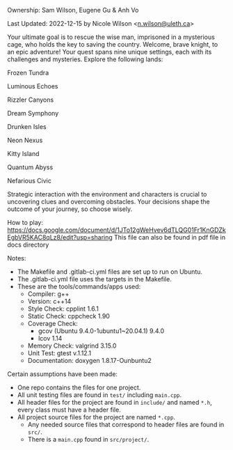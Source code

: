 Ownership: Sam Wilson, Eugene Gu & Anh Vo


Last Updated: 2022-12-15 by Nicole Wilson &lt;n.wilson@uleth.ca&gt;

Your ultimate goal is to rescue the wise man, imprisoned in a mysterious cage, who holds the key to saving the country.
Welcome, brave knight, to an epic adventure! Your quest spans nine unique settings, each with its challenges and mysteries. Explore the following lands:

Frozen Tundra

Luminous Echoes

Rizzler Canyons  

Dream Symphony

Drunken Isles

Neon Nexus

Kitty Island   

Quantum Abyss

Nefarious Civic

Strategic interaction with the environment and characters is crucial to uncovering clues and overcoming obstacles.
Your decisions shape the outcome of your journey, so choose wisely.

How to play: https://docs.google.com/document/d/1JTo12gWeHvev6dTLQG01Fr1KnGDZkEgbVR5KAC8qLz8/edit?usp=sharing
This file can also be found in pdf file in docs directory

Notes:

* The Makefile and .gitlab-ci.yml files are set up to run on Ubuntu.
* The .gitlab-ci.yml file uses the targets in the Makefile.
* These are the tools/commands/apps used:
  * Compiler: g++
  * Version: c++14
  * Style Check: cpplint 1.6.1
  * Static Check: cppcheck 1.90
  * Coverage Check: 
    * gcov (Ubuntu 9.4.0-1ubuntu1~20.04.1) 9.4.0
    * lcov 1.14
  * Memory Check: valgrind 3.15.0
  * Unit Test: gtest v.1.12.1 
  * Documentation: doxygen 1.8.17-Ounbuntu2

Certain assumptions have been made:
* One repo contains the files for one project.
* All unit testing files are found in <code>test/</code> including <code>main.cpp</code>.
* All header files for the project are found in <code>include/</code> and named <code>*.h</code>, every class must have a header file.
* All project source files for the project are named <code>*.cpp</code>.
  * Any needed source files that correspond to header files are found in <code>src/</code>.
  * There is a <code>main.cpp</code> found in <code>src/project/</code>.
